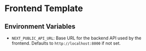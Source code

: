 # Frontend Template

## Environment Variables

- `NEXT_PUBLIC_API_URL`: Base URL for the backend API used by the frontend. Defaults to `http://localhost:8000` if not set.
